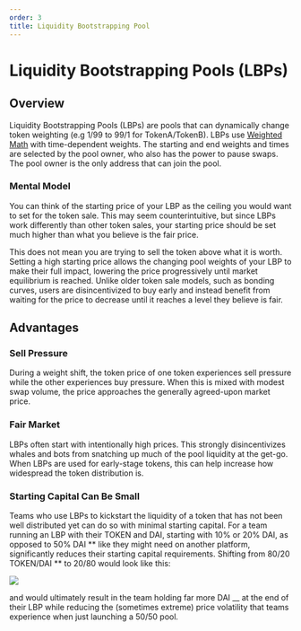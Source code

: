 ```yaml
---
order: 3
title: Liquidity Bootstrapping Pool
---
```

# Liquidity Bootstrapping Pools (LBPs)

## Overview

Liquidity Bootstrapping Pools (LBPs) are pools that can dynamically change token weighting (e.g 1/99 to 99/1 for TokenA/TokenB). LBPs use [Weighted Math](./weighted-pool/weighted-math.md) with time-dependent weights. The starting and end weights and times are selected by the pool owner, who also has the power to pause swaps. The pool owner is the only address that can join the pool.

### Mental Model

You can think of the starting price of your LBP as the ceiling you would want to set for the token sale. This may seem counterintuitive, but since LBPs work differently than other token sales, your starting price should be set much higher than what you believe is the fair price.

This does not mean you are trying to sell the token above what it is worth. Setting a high starting price allows the changing pool weights of your LBP to make their full impact, lowering the price progressively until market equilibrium is reached. Unlike older token sale models, such as bonding curves, users are disincentivized to buy early and instead benefit from waiting for the price to decrease until it reaches a level they believe is fair.

## Advantages

### Sell Pressure

During a weight shift, the token price of one token experiences sell pressure while the other experiences buy pressure. When this is mixed with modest swap volume, the price approaches the generally agreed-upon market price.

### Fair Market

LBPs often start with intentionally high prices. This strongly disincentivizes whales and bots from snatching up much of the pool liquidity at the get-go. When LBPs are used for early-stage tokens, this can help increase how widespread the token distribution is.

### Starting Capital Can Be Small

Teams who use LBPs to kickstart the liquidity of a token that has not been well distributed yet can do so with minimal starting capital. For a team running an LBP with their TOKEN and DAI, starting with 10% or 20% DAI, as opposed to 50% DAI ** like they might need on another platform, significantly reduces their starting capital requirements. Shifting from 80/20 TOKEN/DAI ** to 20/80 would look like this:

![](https://lh3.googleusercontent.com/jJSoUvPnPwQFAEemsJlKZctFspEJrRQhRIncmoaaq5a6_CzyXssVwokti4HQQyIBqVcv5GG9bMKDplrAaDIC3MkdFoVJAprLHu_NhTSWW4GEoMRe3mUhFnB0lG3kVqIGvjK7aGJD=s0)

and would ultimately result in the team holding far more DAI \_\_ at the end of their LBP while reducing the (sometimes extreme) price volatility that teams experience when just launching a 50/50 pool.